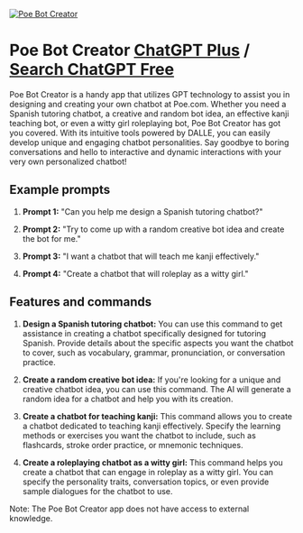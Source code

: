 
[![Poe Bot Creator](https://files.oaiusercontent.com/file-sOQQeiL08WIZJdzgNjb9hH0J?se=2123-10-19T05%3A22%3A50Z&sp=r&sv=2021-08-06&sr=b&rscc=max-age%3D31536000%2C%20immutable&rscd=attachment%3B%20filename%3D_7d7bc0cd-7835-42c0-866c-baa2ab2d7bf0.jpg&sig=2rS1kPlcf7pEI9CDpNiEbJakAINmEUDmePVhO0TDyjk%3D)](https://chat.openai.com/g/g-E0BtBRrf5-poe-bot-creator)

# Poe Bot Creator [ChatGPT Plus](https://chat.openai.com/g/g-E0BtBRrf5-poe-bot-creator) / [Search ChatGPT Free](https://gptcall.net/index.html#/?search=Poe%20Bot%20Creator)

Poe Bot Creator is a handy app that utilizes GPT technology to assist you in designing and creating your own chatbot at Poe.com. Whether you need a Spanish tutoring chatbot, a creative and random bot idea, an effective kanji teaching bot, or even a witty girl roleplaying bot, Poe Bot Creator has got you covered. With its intuitive tools powered by DALLE, you can easily develop unique and engaging chatbot personalities. Say goodbye to boring conversations and hello to interactive and dynamic interactions with your very own personalized chatbot!

## Example prompts

1. **Prompt 1:** "Can you help me design a Spanish tutoring chatbot?"

2. **Prompt 2:** "Try to come up with a random creative bot idea and create the bot for me."

3. **Prompt 3:** "I want a chatbot that will teach me kanji effectively."

4. **Prompt 4:** "Create a chatbot that will roleplay as a witty girl."

## Features and commands

1. **Design a Spanish tutoring chatbot:** You can use this command to get assistance in creating a chatbot specifically designed for tutoring Spanish. Provide details about the specific aspects you want the chatbot to cover, such as vocabulary, grammar, pronunciation, or conversation practice.

2. **Create a random creative bot idea:** If you're looking for a unique and creative chatbot idea, you can use this command. The AI will generate a random idea for a chatbot and help you with its creation.

3. **Create a chatbot for teaching kanji:** This command allows you to create a chatbot dedicated to teaching kanji effectively. Specify the learning methods or exercises you want the chatbot to include, such as flashcards, stroke order practice, or mnemonic techniques.

4. **Create a roleplaying chatbot as a witty girl:** This command helps you create a chatbot that can engage in roleplay as a witty girl. You can specify the personality traits, conversation topics, or even provide sample dialogues for the chatbot to use.

Note: The Poe Bot Creator app does not have access to external knowledge.


